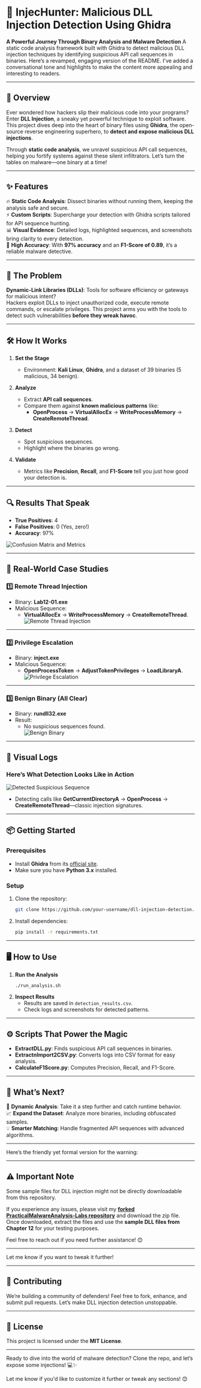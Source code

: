 # 🚀 InjecHunter: Malicious DLL Injection Detection Using Ghidra
**A Powerful Journey Through Binary Analysis and Malware Detection**
A static code analysis framework built with Ghidra to detect malicious DLL injection techniques by identifying suspicious API call sequences in binaries.
Here’s a revamped, engaging version of the README. I've added a conversational tone and highlights to make the content more appealing and interesting to readers.

---

## 👀 Overview  
Ever wondered how hackers slip their malicious code into your programs? Enter **DLL Injection**, a sneaky yet powerful technique to exploit software. This project dives deep into the heart of binary files using **Ghidra**, the open-source reverse engineering superhero, to **detect and expose malicious DLL injections**.  

Through **static code analysis**, we unravel suspicious API call sequences, helping you fortify systems against these silent infiltrators. Let’s turn the tables on malware—one binary at a time!  

---

## ✨ Features  
🔥 **Static Code Analysis**: Dissect binaries without running them, keeping the analysis safe and secure.  
⚡ **Custom Scripts**: Supercharge your detection with Ghidra scripts tailored for API sequence hunting.  
📊 **Visual Evidence**: Detailed logs, highlighted sequences, and screenshots bring clarity to every detection.  
🎯 **High Accuracy**: With **97% accuracy** and an **F1-Score of 0.89**, it’s a reliable malware detective.  

---

## 🧩 The Problem  
**Dynamic-Link Libraries (DLLs)**: Tools for software efficiency or gateways for malicious intent?  
Hackers exploit DLLs to inject unauthorized code, execute remote commands, or escalate privileges. This project arms you with the tools to detect such vulnerabilities **before they wreak havoc**.  

---

## 🛠️ How It Works  
1. **Set the Stage**  
   - Environment: **Kali Linux**, **Ghidra**, and a dataset of 39 binaries (5 malicious, 34 benign).  

2. **Analyze**  
   - Extract **API call sequences**.  
   - Compare them against **known malicious patterns** like:  
     - **OpenProcess** → **VirtualAllocEx** → **WriteProcessMemory** → **CreateRemoteThread**.  

3. **Detect**  
   - Spot suspicious sequences.  
   - Highlight where the binaries go wrong.  

4. **Validate**  
   - Metrics like **Precision**, **Recall**, and **F1-Score** tell you just how good your detection is.  

---

## 🔍 Results That Speak  
- **True Positives**: 4  
- **False Positives**: 0 (Yes, zero!)  
- **Accuracy**: 97%  

![Confusion Matrix and Metrics](./images/metrics_screenshot.png)  

---

## 🎯 Real-World Case Studies  

### **1️⃣ Remote Thread Injection**
- Binary: **Lab12-01.exe**  
- Malicious Sequence:  
  - **VirtualAllocEx** → **WriteProcessMemory** → **CreateRemoteThread**.  
![Remote Thread Injection](./images/remote_thread_injection.jpeg)  

---

### **2️⃣ Privilege Escalation**  
- Binary: **inject.exe**  
- Malicious Sequence:  
  - **OpenProcessToken** → **AdjustTokenPrivileges** → **LoadLibraryA**.  
![Privilege Escalation](./images/privilege_escalation.jpeg)  

---

### **3️⃣ Benign Binary (All Clear)**  
- Binary: **rundll32.exe**  
- Result:  
  - No suspicious sequences found.  
![Benign Binary](./images/benign_binary_analysis.png)  

---

## 🚧 Visual Logs  
### Here’s What Detection Looks Like in Action  
![Detected Suspicious Sequence](./images/suspicious_sequence_1.png)  
- Detecting calls like **GetCurrentDirectoryA** → **OpenProcess** → **CreateRemoteThread**—classic injection signatures.  

---

## 📦 Getting Started  
### Prerequisites  
- Install **Ghidra** from its [official site](https://ghidra-sre.org/).  
- Make sure you have **Python 3.x** installed.  

### Setup  
1. Clone the repository:  
   ```bash
   git clone https://github.com/your-username/dll-injection-detection.git
   ```  
2. Install dependencies:  
   ```bash
   pip install -r requirements.txt
   ```  

---

## 🖥️ How to Use  
1. **Run the Analysis**  
   ```bash
   ./run_analysis.sh
   ```  
2. **Inspect Results**  
   - Results are saved in `detection_results.csv`.  
   - Check logs and screenshots for detected patterns.  

---

## ⚙️ Scripts That Power the Magic  
- **ExtractDLL.py**: Finds suspicious API call sequences in binaries.  
- **ExtractnImport2CSV.py**: Converts logs into CSV format for easy analysis.  
- **CalculateF1Score.py**: Computes Precision, Recall, and F1-Score.  

---

## 🚀 What’s Next?  
🔗 **Dynamic Analysis**: Take it a step further and catch runtime behavior.  
📈 **Expand the Dataset**: Analyze more binaries, including obfuscated samples.  
💡 **Smarter Matching**: Handle fragmented API sequences with advanced algorithms.  

---
Here’s the friendly yet formal version for the warning:

---

## ⚠️ Important Note  
Some sample files for DLL injection might not be directly downloadable from this repository.  

If you experience any issues, please visit my **[forked PracticalMalwareAnalysis-Labs repository](https://github.com/fatemameem/PracticalMalwareAnalysis-Labs)** and download the zip file.  
Once downloaded, extract the files and use the **sample DLL files from Chapter 12** for your testing purposes.  

Feel free to reach out if you need further assistance! 😊

---

Let me know if you want to tweak it further!

---

## 🤝 Contributing  
We’re building a community of defenders! Feel free to fork, enhance, and submit pull requests. Let’s make DLL injection detection unstoppable.  

---

## 📜 License  
This project is licensed under the **MIT License**.  

---

Ready to dive into the world of malware detection? Clone the repo, and let’s expose some injections! 💻✨  

Let me know if you'd like to customize it further or tweak any sections! 😊
